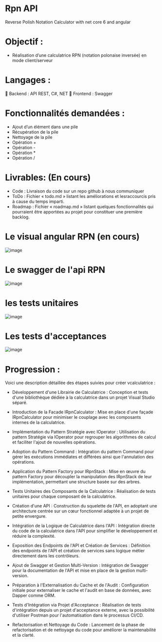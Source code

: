 # Rpn API 
Reverse Polish Notation Calculator with net core 6 and angular


# Objectif :
* Réalisation d’une calculatrice RPN (notation polonaise inversée) en mode client/serveur

# Langages :
 Backend : API REST, C#, NET
 Frontend : Swagger

# Fonctionnalités demandées :
* Ajout d’un élément dans une pile
*  Récupération de la pile
* Nettoyage de la pile
* Opération +
* Opération -
* Opération *
* Opération /

# Livrables: (En cours)
* Code : Livraison du code sur un repo github à nous communiquer
* ToDo : Fichier « todo.md » listant les améliorations et lesraccourcis pris à cause du temps imparti.
* Roadmap : Fichier « roadmap.md » listant quelques fonctionnalités qui pourraient être
apportées au projet pour constituer une première backlog.

#  Le visual angular RPN (en cours)

![image](https://github.com/mahmoudhammouda/rpn/assets/50197626/a58ddfa3-c85d-42a9-a4a4-4087a5db8fad)

# Le swagger de l'api RPN

![image](https://github.com/mahmoudhammouda/rpn/assets/50197626/6a230fbf-28d5-4870-a729-f30d7f936acd)

# les tests unitaires

![image](https://github.com/mahmoudhammouda/rpn/assets/50197626/89cbe1db-22dd-4dd0-80ac-26d61c99c598)

#  Les tests d'acceptances

![image](https://github.com/mahmoudhammouda/rpn/assets/50197626/e91025cc-bd1e-4366-9347-5a82d475a700)

# Progression :
Voici une description détaillée des étapes  suivies pour créer vcalculatrice :

* Développement d'une Librairie de Calculatrice :
Conception et tests d'une bibliothèque dédiée à la calculatrice dans un projet Visual Studio séparé.

* Introduction de la Facade IRpnCalculator :
Mise en place d'une façade IRpnCalculator pour minimiser le couplage avec les composants internes de la calculatrice.

* Implémentation du Pattern Stratégie avec IOperator :
Utilisation du pattern Stratégie via IOperator pour regrouper les algorithmes de calcul et faciliter l'ajout de nouvelles opérations.

* Adoption du Pattern Command :
Intégration du pattern Command pour gérer les exécutions immédiates et différées ainsi que l'annulation des opérations.

* Application du Pattern Factory pour IRpnStack :
Mise en œuvre du pattern Factory pour découpler la manipulation des IRpnStack de leur implémentation, permettant une structure basée sur des arbres.

* Tests Unitaires des Composants de la Calculatrice :
Réalisation de tests unitaires pour chaque composant de la calculatrice.

* Création d'une API :
Construction du squelette de l'API, en adoptant une architecture centrée sur un cœur fonctionnel adaptée à un projet de petite envergure.

* Intégration de la Logique de Calculatrice dans l'API :
Intégration directe du code de la calculatrice dans l'API pour simplifier le développement et réduire la complexité.

* Exposition des Endpoints de l'API et Création de Services :
Définition des endpoints de l'API et création de services sans logique métier directement dans les contrôleurs.

* Ajout de Swagger et Gestion Multi-Version :
Intégration de Swagger pour la documentation de l'API et mise en place de la gestion multi-version.

* Préparation à l'Externalisation du Cache et de l'Audit :
Configuration initiale pour externaliser le cache et l'audit en base de données, avec Dapper comme ORM.

* Tests d'Intégration via Projet d'Acceptance :
Réalisation de tests d'intégration depuis un projet d'acceptance externe, avec la possibilité d'utiliser Postman pour l'automatisation dans le processus CI/CD.

* Refactorisation et Nettoyage du Code :
Lancement de la phase de refactorisation et de nettoyage du code pour améliorer la maintenabilité et la clarté.


